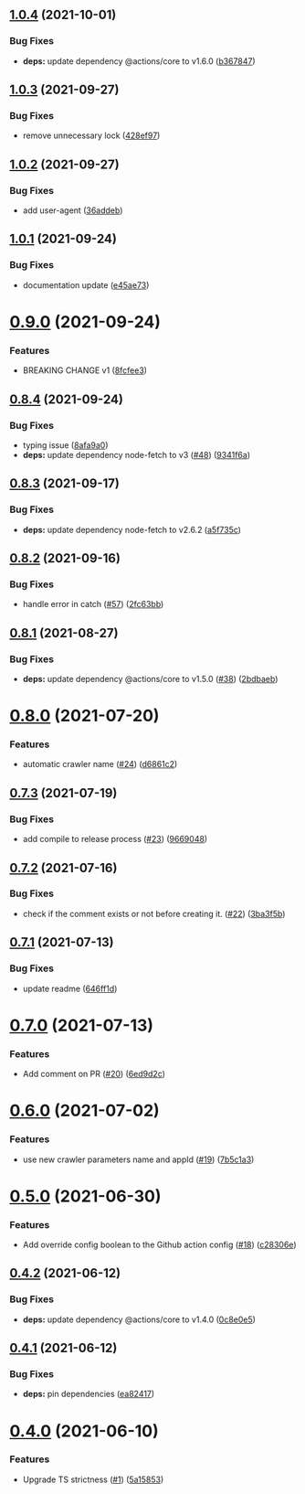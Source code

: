 ## [1.0.4](https://github.com/algolia/algoliasearch-crawler-github-actions/compare/v1.0.3...v1.0.4) (2021-10-01)


### Bug Fixes

* **deps:** update dependency @actions/core to v1.6.0 ([b367847](https://github.com/algolia/algoliasearch-crawler-github-actions/commit/b367847d383bee338124f9a9a11c050bf9e81494))

## [1.0.3](https://github.com/algolia/algoliasearch-crawler-github-actions/compare/v1.0.2...v1.0.3) (2021-09-27)


### Bug Fixes

* remove unnecessary lock ([428ef97](https://github.com/algolia/algoliasearch-crawler-github-actions/commit/428ef97a8b3ecf4e7ab4bd6e7566c1d301a8b7ec))

## [1.0.2](https://github.com/algolia/algoliasearch-crawler-github-actions/compare/v1.0.1...v1.0.2) (2021-09-27)


### Bug Fixes

* add user-agent ([36addeb](https://github.com/algolia/algoliasearch-crawler-github-actions/commit/36addebf7d200ea17d17d311207a1a873e99d29a))

## [1.0.1](https://github.com/algolia/algoliasearch-crawler-github-actions/compare/v1.0.0...v1.0.1) (2021-09-24)


### Bug Fixes

* documentation update ([e45ae73](https://github.com/algolia/algoliasearch-crawler-github-actions/commit/e45ae73cd47e58ef1eb4e0be363c50312bab62f5))

# [0.9.0](https://github.com/algolia/algoliasearch-crawler-github-actions/compare/v0.8.4...v0.9.0) (2021-09-24)


### Features

* BREAKING CHANGE v1 ([8fcfee3](https://github.com/algolia/algoliasearch-crawler-github-actions/commit/8fcfee3a5c727f2cfbfc6555d0392b17a3bfe74e))

## [0.8.4](https://github.com/algolia/algoliasearch-crawler-github-actions/compare/v0.8.3...v0.8.4) (2021-09-24)


### Bug Fixes

* typing issue ([8afa9a0](https://github.com/algolia/algoliasearch-crawler-github-actions/commit/8afa9a07515e632e8516a9bd00e3a1b236065cb1))
* **deps:** update dependency node-fetch to v3 ([#48](https://github.com/algolia/algoliasearch-crawler-github-actions/issues/48)) ([9341f6a](https://github.com/algolia/algoliasearch-crawler-github-actions/commit/9341f6a2fa2fe583f63a7bae178a65eb0a821e1c))

## [0.8.3](https://github.com/algolia/algoliasearch-crawler-github-actions/compare/v0.8.2...v0.8.3) (2021-09-17)


### Bug Fixes

* **deps:** update dependency node-fetch to v2.6.2 ([a5f735c](https://github.com/algolia/algoliasearch-crawler-github-actions/commit/a5f735c1a4a1d3056fba010916f9761a0cec1595))

## [0.8.2](https://github.com/algolia/algoliasearch-crawler-github-actions/compare/v0.8.1...v0.8.2) (2021-09-16)


### Bug Fixes

* handle error in catch ([#57](https://github.com/algolia/algoliasearch-crawler-github-actions/issues/57)) ([2fc63bb](https://github.com/algolia/algoliasearch-crawler-github-actions/commit/2fc63bb64fb96b907ace4a965ea4df9820712498))

## [0.8.1](https://github.com/algolia/algoliasearch-crawler-github-actions/compare/v0.8.0...v0.8.1) (2021-08-27)


### Bug Fixes

* **deps:** update dependency @actions/core to v1.5.0 ([#38](https://github.com/algolia/algoliasearch-crawler-github-actions/issues/38)) ([2bdbaeb](https://github.com/algolia/algoliasearch-crawler-github-actions/commit/2bdbaeb32f6f916e6e29ab07583a1e47d4d4f8dc))

# [0.8.0](https://github.com/algolia/algoliasearch-crawler-github-actions/compare/v0.7.3...v0.8.0) (2021-07-20)


### Features

* automatic crawler name ([#24](https://github.com/algolia/algoliasearch-crawler-github-actions/issues/24)) ([d6861c2](https://github.com/algolia/algoliasearch-crawler-github-actions/commit/d6861c20f5ca277178bcc79f301150d7c67e0ab8))

## [0.7.3](https://github.com/algolia/algoliasearch-crawler-github-actions/compare/v0.7.2...v0.7.3) (2021-07-19)


### Bug Fixes

* add compile to release process ([#23](https://github.com/algolia/algoliasearch-crawler-github-actions/issues/23)) ([9669048](https://github.com/algolia/algoliasearch-crawler-github-actions/commit/966904857d2c29cdb8eff9e5c499f4c4c798785f))

## [0.7.2](https://github.com/algolia/algoliasearch-crawler-github-actions/compare/v0.7.1...v0.7.2) (2021-07-16)


### Bug Fixes

* check if the comment exists or not before creating it. ([#22](https://github.com/algolia/algoliasearch-crawler-github-actions/issues/22)) ([3ba3f5b](https://github.com/algolia/algoliasearch-crawler-github-actions/commit/3ba3f5b4c71981e4b2e1870e2c01473ddd2f500f))

## [0.7.1](https://github.com/algolia/algoliasearch-crawler-github-actions/compare/v0.7.0...v0.7.1) (2021-07-13)


### Bug Fixes

* update readme ([646ff1d](https://github.com/algolia/algoliasearch-crawler-github-actions/commit/646ff1d6cd50b7b111990d1ff2d681b995522345))

# [0.7.0](https://github.com/algolia/algoliasearch-crawler-github-actions/compare/v0.6.0...v0.7.0) (2021-07-13)


### Features

* Add comment on PR ([#20](https://github.com/algolia/algoliasearch-crawler-github-actions/issues/20)) ([6ed9d2c](https://github.com/algolia/algoliasearch-crawler-github-actions/commit/6ed9d2c6cf0293afd1703537572daccf2d65ddb7))

# [0.6.0](https://github.com/algolia/algoliasearch-crawler-github-actions/compare/v0.5.0...v0.6.0) (2021-07-02)


### Features

* use new crawler parameters name and appId ([#19](https://github.com/algolia/algoliasearch-crawler-github-actions/issues/19)) ([7b5c1a3](https://github.com/algolia/algoliasearch-crawler-github-actions/commit/7b5c1a3ab4b1cb6c1e2bcadb8be866006aef8bc1))

# [0.5.0](https://github.com/algolia/algoliasearch-crawler-github-actions/compare/v0.4.2...v0.5.0) (2021-06-30)


### Features

* Add override config boolean to the Github action config ([#18](https://github.com/algolia/algoliasearch-crawler-github-actions/issues/18)) ([c28306e](https://github.com/algolia/algoliasearch-crawler-github-actions/commit/c28306e8ab3d7997978bf8fd5f8f5652419f9cd4))

## [0.4.2](https://github.com/algolia/algoliasearch-crawler-github-actions/compare/v0.4.1...v0.4.2) (2021-06-12)


### Bug Fixes

* **deps:** update dependency @actions/core to v1.4.0 ([0c8e0e5](https://github.com/algolia/algoliasearch-crawler-github-actions/commit/0c8e0e5ccfdedcfe2b303c888de134fae070a9c2))

## [0.4.1](https://github.com/algolia/algoliasearch-crawler-github-actions/compare/v0.4.0...v0.4.1) (2021-06-12)


### Bug Fixes

* **deps:** pin dependencies ([ea82417](https://github.com/algolia/algoliasearch-crawler-github-actions/commit/ea824172f181d1354e4b0c6fd65333740a254da6))

# [0.4.0](https://github.com/algolia/algoliasearch-crawler-github-actions/compare/v0.3.1...v0.4.0) (2021-06-10)


### Features

* Upgrade TS strictness ([#1](https://github.com/algolia/algoliasearch-crawler-github-actions/issues/1)) ([5a15853](https://github.com/algolia/algoliasearch-crawler-github-actions/commit/5a15853b7efc1eeb3db58e14b4737e63a2df82eb))
